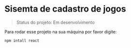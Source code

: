 # Sisemta de cadastro de jogos

> Status do projeto: Em desenvolvimento

Para rodar esse projeto na sua máquina por favor digite:

```
npm intall react
```
